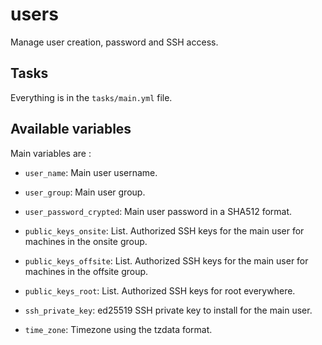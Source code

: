# users

Manage user creation, password and SSH access.

## Tasks

Everything is in the `tasks/main.yml` file.

## Available variables

Main variables are :

* `user_name`:             Main user username.

* `user_group`:            Main user group.

* `user_password_crypted`: Main user password in a SHA512 format.

* `public_keys_onsite`:    List. Authorized SSH keys for the main user for
                           machines in the onsite group.

* `public_keys_offsite`:   List. Authorized SSH keys for the main user for
                           machines in the offsite group.

* `public_keys_root`:      List. Authorized SSH keys for root everywhere.

* `ssh_private_key`:       ed25519 SSH private key to install for the main user.

* `time_zone`:             Timezone using the tzdata format.
